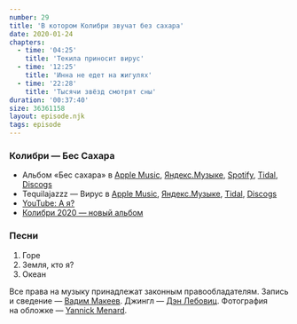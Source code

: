 ```yaml
---
number: 29
title: 'В котором Колибри звучат без сахара'
date: 2020-01-24
chapters:
  - time: '04:25'
    title: 'Текила приносит вирус'
  - time: '12:25'
    title: 'Инна не едет на жигулях'
  - time: '22:28'
    title: 'Тысячи звёзд смотрят сны'
duration: '00:37:40'
size: 36361158
layout: episode.njk
tags: episode
---
```


### Колибри — Бес Сахара

- Альбом «Бес сахара» в
  [Apple Music](https://music.apple.com/album/1052727041),
  [Яндекс.Музыке](https://music.yandex.ru/album/3048099),
  [Spotify](https://open.spotify.com/album/66P4bKeWb2gGI7vep44zr9),
  [Tidal](https://tidal.com/browse/album/53036988),
  [Discogs](https://www.discogs.com/master/445142)
- Tequilajazzz — Вирус в
  [Apple Music](https://music.apple.com/album/1353077445),
  [Яндекс.Музыке](https://music.yandex.ru/album/58902),
  [Tidal](https://tidal.com/browse/album/85242640),
  [Discogs](https://www.discogs.com/master/334451)
- [YouTube: А я?](https://youtu.be/VNeQtPmdg8o)
- [Колибри 2020 — новый альбом](https://planeta.ru/campaigns/kolibri2020)

### Песни

1. Горе
2. Земля, кто я?
3. Океан

Все права на музыку принадлежат законным правообладателям. Запись и сведение — [Вадим Макеев](https://twitter.com/pepelsbey). Джингл — [Дэн Лебовиц](https://www.youtube.com/channel/UC38A5qHrlc_Zgua7vL4b96w). Фотография на обложке — [Yannick Menard](https://unsplash.com/photos/N2lhXWMGYVQ).
